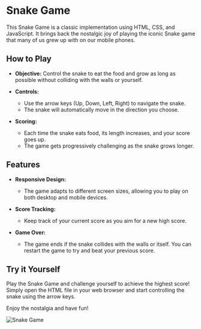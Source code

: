 # Snake Game

This Snake Game is a classic implementation using HTML, CSS, and JavaScript. It brings back the nostalgic joy of playing the iconic Snake game that many of us grew up with on our mobile phones.

## How to Play

- **Objective:** Control the snake to eat the food and grow as long as possible without colliding with the walls or yourself.

- **Controls:**
  - Use the arrow keys (Up, Down, Left, Right) to navigate the snake.
  - The snake will automatically move in the direction you choose.

- **Scoring:**
  - Each time the snake eats food, its length increases, and your score goes up.
  - The game gets progressively challenging as the snake grows longer.

## Features

- **Responsive Design:**
  - The game adapts to different screen sizes, allowing you to play on both desktop and mobile devices.

- **Score Tracking:**
  - Keep track of your current score as you aim for a new high score.

- **Game Over:**
  - The game ends if the snake collides with the walls or itself. You can restart the game to try and beat your previous score.

## Try it Yourself

Play the Snake Game and challenge yourself to achieve the highest score! Simply open the HTML file in your web browser and start controlling the snake using the arrow keys.

Enjoy the nostalgia and have fun!

![Snake Game](https://Screenshot%202023-11-14%20184200.png)
